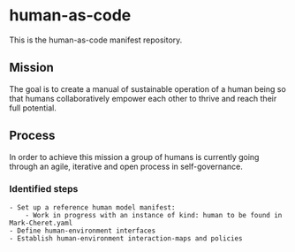 # human-as-code

This is the human-as-code manifest repository.

## Mission

The goal is to create a manual of sustainable operation of a human being so that humans collaboratively empower each other to thrive and reach their full potential.

## Process

In order to achieve this mission a group of humans is currently going through an agile, iterative and open process in self-governance.

### Identified steps

    - Set up a reference human model manifest:
        - Work in progress with an instance of kind: human to be found in Mark-Cheret.yaml
    - Define human-environment interfaces
    - Establish human-environment interaction-maps and policies
